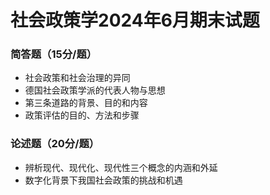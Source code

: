 # 社会政策学2024年6月期末试题
### 简答题（15分/题）
- 社会政策和社会治理的异同
- 德国社会政策学派的代表人物与思想
- 第三条道路的背景、目的和内容
- 政策评估的目的、方法和步骤
### 论述题（20分/题）
- 辨析现代、现代化、现代性三个概念的内涵和外延
- 数字化背景下我国社会政策的挑战和机遇

